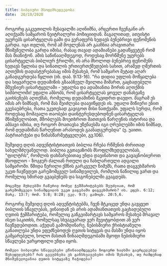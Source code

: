 ```yaml
---
title: ბიბლიური მსოფლმხედველობა
date:  20/10/2020
---
```


როგორც გაკვეთილის შესავალში აღინიშნა, არცერთი ჩვენგანი არ აღიქვამს სამყაროს ნეიტრალური პოზიციიდან. მაგალითად, ათეისტი უყურებს ცისარტყელას ცაში და ვერაფერს ხედავს ბუნებრივი ფენომენის გარდა. იგი თვლის, რომ ამ მოვლენას არ გააჩნია არავითარი მნიშვნელობა გარდა იმისა, რასაც თავად ადამიანები გადაწყვეტენ რომ მას მიანიჭონ. ამის საწინააღმდეგოდ, როდესაც მორწმუნე უყურებს ცისარტყელას ბიბლიურ ჭრილში, ის არა მხოლოდ ბუნებრივ ფენომენს ხედავს წყლისა და სინათლის ურთიერთქმედების სახით, არამედ ღმერთის აღთქმის დადასტურებასაც იმის შესახებ, რომ სამყარო მეტად აღარ განადგურდება წყლით (იხ. დაბ. 9:13-16). "რა დიდია უფლის მოწყალება და სიყვარული დედამიწის გზააბნეულ შვილთა მიმართ, გაცხადებული მშვენიერ ცისარტყელაში - უფალსა და ადამიანთა შორის აღთქმის სიმბოლოში! უფალი ამბობს, რომ ცისარტყელას ყოველ დანახვაზე გაიხსენებს აღთქმას, რომელიც დედამიწის მკვიდრთ დაუდო. მაგრამ ეს იმას არ ნიშნავს, რომ მას შეიძლება დაავიწყდეს ის. უფალი მიწიერი ენით გვესაუბრება, რათა უკეთესად გავიგოთ მისი ნათქვამი. უფალს სურდა, რომ როდესაც მომავალი თაობები დაინტერესდებოდნენ ცისარტყელას მნიშვნელობით, მშობლებს მოეთხროთ მათთვის წარღვნის ისტორია და ამბავი იმისა, თუ როგორ მოათავსა უზენაესმა იგი ღრუბლებში იმის ნიშნად, რომ დედამიწას წარღვნით არასოდეს გაანადგურებდა" (ე. უაითი. პატრიარქები და წინასწარმეტყველები, გვ.106).

მეშვიდე დღის ადვენტისტთათვის ბიბლია რჩება რწმენის ძირითად სახელმძღვანელოდ. ბიბლია გვთავაზობს მსოფლმხედველობას, "ფილტრს", რომლის დახმარებითაც უნდა დავინახოთ და გავაცნობიეროთ მსოფლიო - ზოგჯერ ძალიან რთული და ჩახლართული ადგილი სამყაროში. წმიდა წერილი ქმნის გარკვეულ ნიმუშს, რათა დაგვეხმაროს უკეთ ჩავწვდეთ გარემომცველ სინამდვილეს, რომლის ნაწილიც ვართ და რომელიც ხშირად გვაცბუნებს და საგონებელში გვაგდებს.

`მოცემულ მუხლებში ჩაწერილ რომელ ჭეშმარიტებებს შეუძლიათ, რომ გარემომცველი სინამდვილის უკეთ გაგებაში დაგვეხმაროს? იხ. ეფეს. 6:12; მარკ. 13:7; რომ. 5:8; 8:28; ეკლ. 9:5; გამოცხ. 20:5,6.`

როგორც მეშვიდე დღის ადვენტისტებმა, ჩვენ მტკიცედ უნდა გავყვეთ ბიბლიის სწავლებას, ვინაიდან ეს არის ადამიანთათვის გაცხადებული ღვთის ჭეშმარიტება, რომელიც განგვიმარტავს სამყაროს შესახებ მრავალ ისეთ საკითხს, რომელსაც სხვაგვარად ვერ შევიტყობდით ან ვერ ჩავწვდებოდით. აქედან გამომდინარე, ნებისმიერი ქრისტიანული განათლება უნდა ეფუძნებოდეს ღვთის სიტყვას და მასში უნდა იყოს გამყარებული, ხოლო მასთან წინააღმდეგობაში მყოფი ნებისმიერი სწავლება უარყოფილი უნდა იყოს.

`რომელი ბიბლიური სწავლებები ეწინააღმდეგება ზოგიერთ ხალხში გავრცელებულ შეხედულებებს? რას გვეუბნება ეს განსხვავებები იმის შესახებ, თუ რამდენად მნიშვნელოვანია ღვთის სიტყვაზე ჩაჭიდება?`